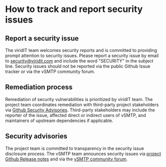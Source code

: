 # How to track and report security issues

## Report a security issue

The viridIT team welcomes security reports and is committed to providing prompt attention to security issues.
Please report a security issue by email to [security@viridit.com](mailto:security@tokio.rs) and include the word "SECURITY" in the subject line.
Security issues should not be reported via the public Github Issue tracker or via the vSMTP community forum.

## Remediation process

Remediation of security vulnerabilities is prioritized by viridIT team. The project team coordinates remediation with third-party project stakeholders via [Github Security Advisories](https://help.github.com/en/github/managing-security-vulnerabilities/about-github-security-advisories). Third-party stakeholders may include the reporter of the issue, affected direct or indirect users of vSMTP, and maintainers of upstream dependencies if applicable.

## Security advisories

The project team is committed to transparency in the security issue disclosure process. The vSMTP team announces security issues via [project Github Release notes](https://github.com/viridIT/vSMTP/releases) and via the [vSMTP community forum](https://viridit.com/community-forum/).
